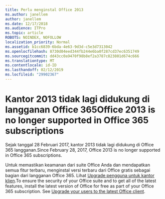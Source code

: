 ```yaml
---
title: Perlu menginstal Office 2013
ms.author: janellem
author: janellem
ms.date: 12/17/2018
ms.audience: ITPro
ms.topic: article
ROBOTS: NOINDEX, NOFOLLOW
localization_priority: Normal
ms.assetid: b1cc6839-6bda-4e63-9d3d-c5e3d7313042
ms.openlocfilehash: 8730d04eed344fb244e6ba0f287cd37ec6351749
ms.sourcegitcommit: dd43cc0a9470f98b8ef2a3787c823801d674c666
ms.translationtype: MT
ms.contentlocale: id-ID
ms.lasthandoff: 02/12/2019
ms.locfileid: "29902367"
---
```

# <a name="office-2013-is-no-longer-supported-in-office-365-subscriptions"></a><span data-ttu-id="32314-102">Kantor 2013 tidak lagi didukung di langganan Office 365</span><span class="sxs-lookup"><span data-stu-id="32314-102">Office 2013 is no longer supported in Office 365 subscriptions</span></span>

<span data-ttu-id="32314-103">Sejak tanggal 28 Februari 2017, kantor 2013 tidak lagi didukung di Office 365 langganan.</span><span class="sxs-lookup"><span data-stu-id="32314-103">Since February 28, 2017, Office 2013 is no longer supported in Office 365 subscriptions.</span></span>
  
<span data-ttu-id="32314-p101">Untuk memastikan keamanan dari suite Office Anda dan mendapatkan semua fitur terbaru, menginstal versi terbaru dari Office gratis sebagai bagian dari langganan Office 365. Lihat [Upgrade pengguna untuk kantor klien](https://docs.microsoft.com/office365/admin/setup/upgrade-users-to-latest-office-client).</span><span class="sxs-lookup"><span data-stu-id="32314-p101">To ensure the security of your Office suite and to get all of the latest features, install the latest version of Office for free as part of your Office 365 subscription. See [Upgrade your users to the latest Office client](https://docs.microsoft.com/office365/admin/setup/upgrade-users-to-latest-office-client).</span></span>
  

